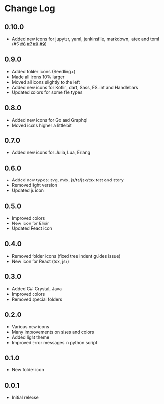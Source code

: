 # Change Log

## 0.10.0

- Added new icons for jupyter, yaml, jenkinsfile, markdown, latex and toml (#5 [#6](https://github.com/rastikerdar/vscode-seedling-icon-theme/issues/6) [#7](https://github.com/rastikerdar/vscode-seedling-icon-theme/issues/7) [#8](https://github.com/rastikerdar/vscode-seedling-icon-theme/issues/8) [#9](https://github.com/rastikerdar/vscode-seedling-icon-theme/issues/9))

## 0.9.0

- Added folder icons (Seedling+)
- Made all icons 10% larger
- Moved all icons slightly to the left
- Added new icons for Kotlin, dart, Sass, ESLint and Handlebars
- Updated colors for some file types

## 0.8.0

- Added new icons for Go and Graphql
- Moved icons higher a little bit

## 0.7.0

- Added new icons for Julia, Lua, Erlang

## 0.6.0

- Added new types: svg, mdx, js/ts/jsx/tsx test and story
- Removed light version
- Updated js icon

## 0.5.0

- Improved colors
- New icon for Elixir
- Updated React icon

## 0.4.0

- Removed folder icons (fixed tree indent guides issue)
- New icon for React (tsx, jsx)

## 0.3.0

- Added C#, Crystal, Java
- Improved colors
- Removed special folders

## 0.2.0

- Various new icons
- Many improvements on sizes and colors
- Added light theme
- Improved error messages in python script

## 0.1.0

- New folder icon

## 0.0.1

- Initial release
